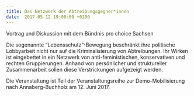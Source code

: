 ```yaml
---
title: Das Netzwerk der Abtreibungsgegner*innen
date:  2017-05-12 19:00:00 +0100
---
```


Vortrag und Diskussion mit dem Bündnis pro choice Sachsen



Die sogenannte “Lebensschutz”-Bewegung beschränkt ihre politische
Lobbyarbeit nicht nur auf die Kriminalisierung von Abtreibungen. Ihr
Wirken ist eingebettet in ein Netzwerk von anti-feministischen,
konservativen und rechten Gruppierungen. Anhand von persönlicher und
struktureller Zusammenarbeit sollen diese Verstrickungen aufgezeigt
werden.


Die Veranstaltung ist Teil der Veranstaltungsreihe zur Demo-Mobilisierung nach Annaberg-Buchholz am 12. Juni 2017.

